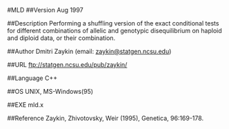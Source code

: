 #MLD
##Version
Aug 1997

##Description
Performing a shuffling version of the exact conditional tests for different combinations of allelic and genotypic disequilibrium on haploid and diploid data, or their combination.

##Author
Dmitri Zaykin (email: zaykin@statgen.ncsu.edu)

##URL
ftp://statgen.ncsu.edu/pub/zaykin/

##Language
C++

##OS
UNIX, MS-Windows(95)

##EXE
mld.x

##Reference
Zaykin, Zhivotovsky, Weir (1995), Genetica, 96:169-178.

